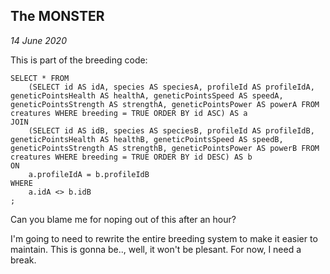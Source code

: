 The MONSTER
---

_14 June 2020_

This is part of the breeding code:

```
SELECT * FROM
	(SELECT id AS idA, species AS speciesA, profileId AS profileIdA, geneticPointsHealth AS healthA, geneticPointsSpeed AS speedA, geneticPointsStrength AS strengthA, geneticPointsPower AS powerA FROM creatures WHERE breeding = TRUE ORDER BY id ASC) AS a
JOIN
	(SELECT id AS idB, species AS speciesB, profileId AS profileIdB, geneticPointsHealth AS healthB, geneticPointsSpeed AS speedB, geneticPointsStrength AS strengthB, geneticPointsPower AS powerB FROM creatures WHERE breeding = TRUE ORDER BY id DESC) AS b
ON
	a.profileIdA = b.profileIdB
WHERE
	a.idA <> b.idB
;
```

Can you blame me for noping out of this after an hour?

I'm going to need to rewrite the entire breeding system to make it easier to maintain. This is gonna be.., well, it won't be plesant. For now, I need a break.
